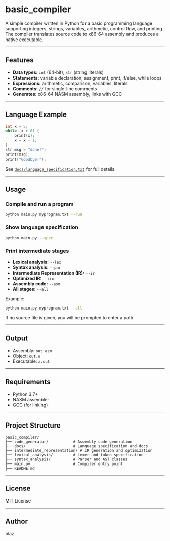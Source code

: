# basic_compiler

A simple compiler written in Python for a basic programming language supporting integers, strings, variables, arithmetic, control flow, and printing.  
The compiler translates source code to x86-64 assembly and produces a native executable.

---

## Features

- **Data types:** `int` (64-bit), `str` (string literals)
- **Statements:** variable declaration, assignment, print, if/else, while loops
- **Expressions:** arithmetic, comparison, variables, literals
- **Comments:** `//` for single-line comments
- **Generates:** x86-64 NASM assembly, links with GCC

---

## Language Example

```c
int x = 5;
while (x > 0) {
    print(x);
    x = x - 1;
}
str msg = "done!";
print(msg);
print("Goodbye!");
```

See [`docs/language_specification.txt`](docs/language_specification.txt) for full details.

---

## Usage

### Compile and run a program

```sh
python main.py myprogram.txt --run
```

### Show language specification

```sh
python main.py --spec
```

### Print intermediate stages

- **Lexical analysis:** `--lex`
- **Syntax analysis:** `--par`
- **Intermediate Representation (IR):** `--ir`
- **Optimized IR:** `--iro`
- **Assembly code:** `--asm`
- **All stages:** `--all`

Example:
```sh
python main.py myprogram.txt --all
```

If no source file is given, you will be prompted to enter a path.

---

## Output

- Assembly: `out.asm`
- Object: `out.o`
- Executable: `a.out`

---

## Requirements

- Python 3.7+
- NASM assembler
- GCC (for linking)

---

## Project Structure

```
basic_compiler/
├── code_generator/           # Assembly code generation
├── docs/                     # Language specification and docs
├── intermediate_representation/ # IR generation and optimization
├── lexical_analysis/         # Lexer and token specification
├── syntax_analysis/          # Parser and AST classes
├── main.py                   # Compiler entry point
├── README.md
```

---

## License

MIT License

---

## Author

blaz